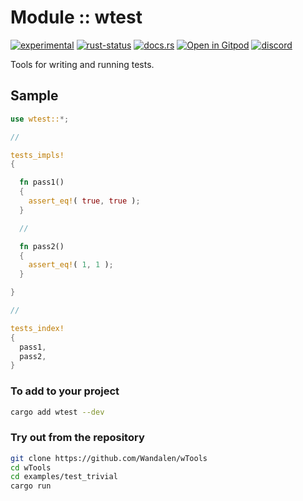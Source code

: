 <!-- {{# generate.module_header{} #}} -->

# Module :: wtest
<!--{ generate.module_header.start() }-->
 [![experimental](https://raster.shields.io/static/v1?label=&message=experimental&color=orange)](https://github.com/emersion/stability-badges#experimental) [![rust-status](https://github.com/Wandalen/wTools/actions/workflows/module_wtest_push.yml/badge.svg)](https://github.com/Wandalen/wTools/actions/workflows/module_wtest_push.yml) [![docs.rs](https://img.shields.io/docsrs/wtest?color=e3e8f0&logo=docs.rs)](https://docs.rs/wtest) [![Open in Gitpod](https://raster.shields.io/static/v1?label=&message=try&color=eee)](https://gitpod.io/#RUN_PATH=.,SAMPLE_FILE=module%2Falias%2Fwtest%2Fexamples%2Fwtest_trivial_sample.rs,RUN_POSTFIX=--example%20wtest_trivial_sample/https://github.com/Wandalen/wTools) [![discord](https://img.shields.io/discord/872391416519737405?color=eee&logo=discord&logoColor=eee&label=ask)](https://discord.gg/m3YfbXpUUY)
<!--{ generate.module_header.end }-->

Tools for writing and running tests.

## Sample

<!-- {{# generate.module{} #}} -->

```rust
use wtest::*;

//

tests_impls!
{

  fn pass1()
  {
    assert_eq!( true, true );
  }

  //

  fn pass2()
  {
    assert_eq!( 1, 1 );
  }

}

//

tests_index!
{
  pass1,
  pass2,
}
```

### To add to your project

```sh
cargo add wtest --dev
```

### Try out from the repository

```sh
git clone https://github.com/Wandalen/wTools
cd wTools
cd examples/test_trivial
cargo run
```
